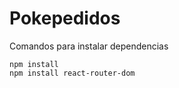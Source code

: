 # Pokepedidos

Comandos para instalar dependencias

```
npm install
npm install react-router-dom
```

